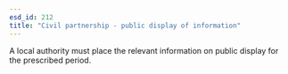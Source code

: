 ```yaml
---
esd_id: 212
title: "Civil partnership - public display of information"
---
```


A local authority must place the relevant information on public display for the prescribed period.

